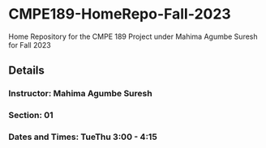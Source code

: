 # CMPE189-HomeRepo-Fall-2023
 Home Repository for the CMPE 189 Project under Mahima Agumbe Suresh for Fall 2023

## Details

### Instructor: Mahima Agumbe Suresh

### Section: 01

### Dates and Times: TueThu 3:00 - 4:15
